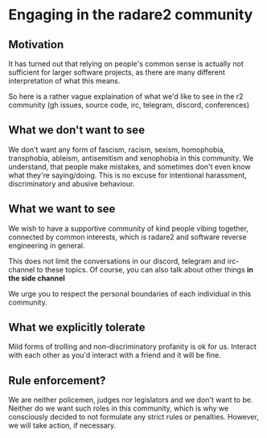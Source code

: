 # Engaging in the radare2 community


## Motivation
It has turned out that relying on people's common sense is actually not
sufficient for larger software projects, as there are many different
interpretation of what this means.

So here is a rather vague explaination of what we'd like to see in the r2
community (gh issues, source code, irc, telegram, discord, conferences)

## What we don't want to see
We don't want any form of fascism, racism, sexism, homophobia, transphobia,
ableism, antisemitism and xenophobia in this community.
We understand, that people make mistakes, and sometimes don't even know what
they're saying/doing. This is no excuse for intentional harassment,
discriminatory and abusive behaviour.

## What we want to see
We wish to have a supportive community of kind people vibing together,
connected by common interests, which is radare2 and
software reverse engineering in general.

This does not limit the conversations in our
discord, telegram and irc-channel to these topics. Of course,
you can also talk about other things **in the side channel**

We urge you to respect the personal boundaries of
each individual in this community.

## What we explicitly tolerate
Mild forms of trolling and non-discriminatory profanity is ok for us.
Interact with each other as you'd interact with a friend and it will be fine.


## Rule enforcement?
We are neither policemen, judges nor legislators and we don't want to be.
Neither do we want such roles in this community, which is why
we consciously decided to not formulate any strict rules or penalties.
However, we will take action, if necessary.
